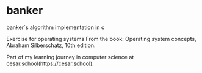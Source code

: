 # banker
banker´s algorithm implementation in c

Exercise for operating systems
From the book: Operating system concepts, Abraham Silberschatz, 10th edition.

Part of my learning journey in computer science at cesar.school(https://cesar.school).